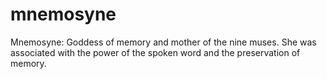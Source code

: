 # mnemosyne
Mnemosyne: Goddess of memory and mother of the nine muses. She was associated with the power of the spoken word and the preservation of memory.
